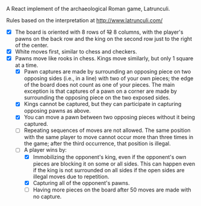 A React implement of the archaeological Roman game, Latrunculi.

Rules based on the interpretation at http://www.latrunculi.com/


- [x] The board is oriented with 8 rows of ~~12~~ 8 columns, with the player's pawns on the back row and the king on the second row just to the right of the center.
- [x] White moves first, similar to chess and checkers.
- [x] Pawns move like rooks in chess. Kings move similarly, but only 1 square at a time.
    - [x] Pawn captures are made by surrounding an opposing piece on two opposing sides (i.e., in a line) with two of your own pieces; the edge of the board does not count as one of your pieces. The main exception is that captures of a pawn on a corner are made by surrounding the opposing piece on the two exposed sides.
    - [x] Kings cannot be captured, but they can participate in capturing opposing pawns as above.
    - [x] You can move a pawn between two opposing pieces without it being captured.
    - [ ] Repeating sequences of moves are not allowed. The same position with the same player to move cannot occur more than three times in the game; after the third occurrence, that position is illegal.
    - [ ] A player wins by:
        - [x] Immobilizing the opponent's king, even if the opponent's own pieces are blocking it on some or all sides. This can happen even if the king is not surrounded on all sides if the open sides are illegal moves due to repetition.
        - [x] Capturing all of the opponent's pawns.
        - [ ] Having more pieces on the board after 50 moves are made with no capture.
